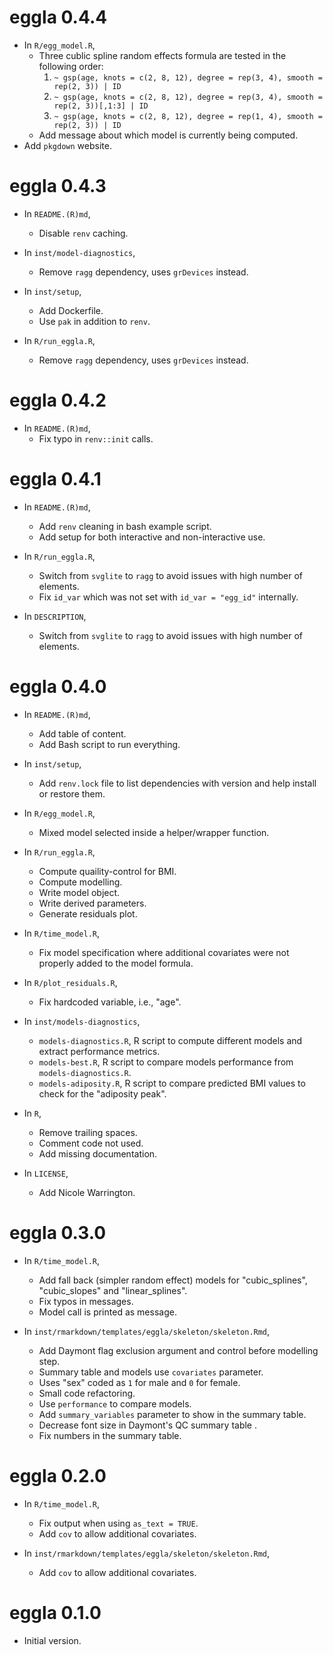 # eggla 0.4.4

- In `R/egg_model.R`,
  - Three cublic spline random effects formula are tested in the following order:
    1. `~ gsp(age, knots = c(2, 8, 12), degree = rep(3, 4), smooth = rep(2, 3)) | ID`
    2. `~ gsp(age, knots = c(2, 8, 12), degree = rep(3, 4), smooth = rep(2, 3))[,1:3] | ID`
    3. `~ gsp(age, knots = c(2, 8, 12), degree = rep(1, 4), smooth = rep(2, 3)) | ID`
  - Add message about which model is currently being computed.
- Add `pkgdown` website.

# eggla 0.4.3

- In `README.(R)md`,
  - Disable `renv` caching.

- In `inst/model-diagnostics`,
  - Remove `ragg` dependency, uses `grDevices` instead.

- In `inst/setup`,
  - Add Dockerfile.
  - Use `pak` in addition to `renv`.

- In `R/run_eggla.R`,
  - Remove `ragg` dependency, uses `grDevices` instead.

# eggla 0.4.2

- In `README.(R)md`,
  - Fix typo in `renv::init` calls.

# eggla 0.4.1

- In `README.(R)md`,
  - Add `renv` cleaning in bash example script.
  - Add setup for both interactive and non-interactive use.

- In `R/run_eggla.R`,
  - Switch from `svglite` to `ragg` to avoid issues with high number of elements.
  - Fix `id_var` which was not set with `id_var = "egg_id"` internally.

- In `DESCRIPTION`,
  - Switch from `svglite` to `ragg` to avoid issues with high number of elements.

# eggla 0.4.0

- In `README.(R)md`,
  - Add table of content.
  - Add Bash script to run everything.

- In `inst/setup`,
  - Add `renv.lock` file to list dependencies with version and help install or restore them.

- In `R/egg_model.R`,
  - Mixed model selected inside a helper/wrapper function.

- In `R/run_eggla.R`,
  - Compute quaility-control for BMI.
  - Compute modelling.
  - Write model object.
  - Write derived parameters.
  - Generate residuals plot.

- In `R/time_model.R`,
  - Fix model specification where additional covariates were not properly added to the model formula.

- In `R/plot_residuals.R`,
  - Fix hardcoded variable, i.e., "age".

- In `inst/models-diagnostics`,
  - `models-diagnostics.R`, R script to compute different models and extract performance metrics.
  - `models-best.R`, R script to compare models performance from `models-diagnostics.R`.
  - `models-adiposity.R`, R script to compare predicted BMI values to check for the "adiposity peak".

- In `R`,
  - Remove trailing spaces.
  - Comment code not used.
  - Add missing documentation.

- In `LICENSE`,
  - Add Nicole Warrington.

# eggla 0.3.0

- In `R/time_model.R`,
  - Add fall back (simpler random effect) models for "cubic_splines", "cubic_slopes" and "linear_splines".
  - Fix typos in messages.
  - Model call is printed as message.

- In `inst/rmarkdown/templates/eggla/skeleton/skeleton.Rmd`,
  - Add Daymont flag exclusion argument and control before modelling step.
  - Summary table and models use `covariates` parameter.
  - Uses "sex" coded as `1` for male and `0` for female.
  - Small code refactoring.
  - Use `performance` to compare models.
  - Add `summary_variables` parameter to show in the summary table.
  - Decrease font size in Daymont's QC summary table .
  - Fix numbers in the summary table.

# eggla 0.2.0

- In `R/time_model.R`,
  - Fix output when using `as_text = TRUE`.
  - Add `cov` to allow additional covariates.

- In `inst/rmarkdown/templates/eggla/skeleton/skeleton.Rmd`,
  - Add `cov` to allow additional covariates.

# eggla 0.1.0

- Initial version.
